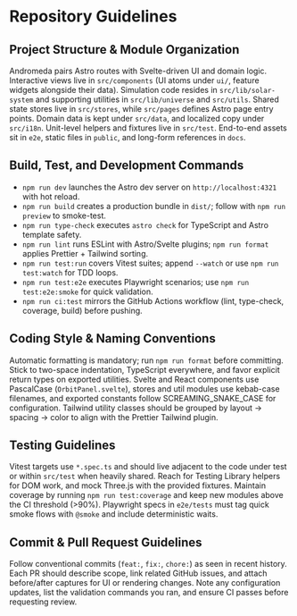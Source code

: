 # Repository Guidelines

## Project Structure & Module Organization
Andromeda pairs Astro routes with Svelte-driven UI and domain logic. Interactive views live in `src/components` (UI atoms under `ui/`, feature widgets alongside their data). Simulation code resides in `src/lib/solar-system` and supporting utilities in `src/lib/universe` and `src/utils`. Shared state stores live in `src/stores`, while `src/pages` defines Astro page entry points. Domain data is kept under `src/data`, and localized copy under `src/i18n`. Unit-level helpers and fixtures live in `src/test`. End-to-end assets sit in `e2e`, static files in `public`, and long-form references in `docs`.

## Build, Test, and Development Commands
- `npm run dev` launches the Astro dev server on `http://localhost:4321` with hot reload.
- `npm run build` creates a production bundle in `dist/`; follow with `npm run preview` to smoke-test.
- `npm run type-check` executes `astro check` for TypeScript and Astro template safety.
- `npm run lint` runs ESLint with Astro/Svelte plugins; `npm run format` applies Prettier + Tailwind sorting.
- `npm run test:run` covers Vitest suites; append `--watch` or use `npm run test:watch` for TDD loops.
- `npm run test:e2e` executes Playwright scenarios; use `npm run test:e2e:smoke` for quick validation.
- `npm run ci:test` mirrors the GitHub Actions workflow (lint, type-check, coverage, build) before pushing.

## Coding Style & Naming Conventions
Automatic formatting is mandatory; run `npm run format` before committing. Stick to two-space indentation, TypeScript everywhere, and favor explicit return types on exported utilities. Svelte and React components use PascalCase (`OrbitPanel.svelte`), stores and util modules use kebab-case filenames, and exported constants follow SCREAMING_SNAKE_CASE for configuration. Tailwind utility classes should be grouped by layout → spacing → color to align with the Prettier Tailwind plugin.

## Testing Guidelines
Vitest targets use `*.spec.ts` and should live adjacent to the code under test or within `src/test` when heavily shared. Reach for Testing Library helpers for DOM work, and mock Three.js with the provided fixtures. Maintain coverage by running `npm run test:coverage` and keep new modules above the CI threshold (>90%). Playwright specs in `e2e/tests` must tag quick smoke flows with `@smoke` and include deterministic waits.

## Commit & Pull Request Guidelines
Follow conventional commits (`feat:`, `fix:`, `chore:`) as seen in recent history. Each PR should describe scope, link related GitHub issues, and attach before/after captures for UI or rendering changes. Note any configuration updates, list the validation commands you ran, and ensure CI passes before requesting review.
